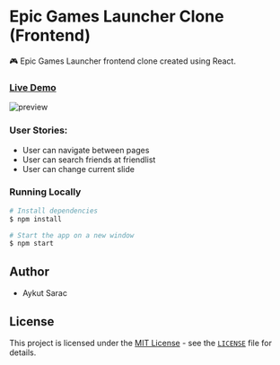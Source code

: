 # Epic Games Launcher Clone (Frontend)

🎮 Epic Games Launcher frontend clone created using React.

### [Live Demo](https://aykutsarac.github.io/epic-games-clone)

![preview](https://i.ibb.co/Q65Lxzm/epicpreview.gif)

### User Stories:

- User can navigate between pages
- User can search friends at friendlist
- User can change current slide

### Running Locally

```bash
# Install dependencies
$ npm install

# Start the app on a new window
$ npm start
```

## Author

- Aykut Sarac

## License

This project is licensed under the [MIT License](https://opensource.org/licenses/MIT) - see the [`LICENSE`](LICENSE) file for details.